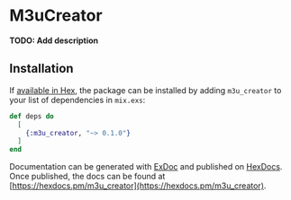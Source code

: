 # M3uCreator

**TODO: Add description**

## Installation

If [available in Hex](https://hex.pm/docs/publish), the package can be installed
by adding `m3u_creator` to your list of dependencies in `mix.exs`:

```elixir
def deps do
  [
    {:m3u_creator, "~> 0.1.0"}
  ]
end
```

Documentation can be generated with [ExDoc](https://github.com/elixir-lang/ex_doc)
and published on [HexDocs](https://hexdocs.pm). Once published, the docs can
be found at [https://hexdocs.pm/m3u_creator](https://hexdocs.pm/m3u_creator).

